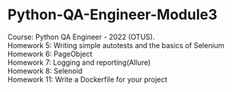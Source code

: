 # Python-QA-Engineer-Module3
Course: Python QA Engineer - 2022 (OTUS).\
Homework 5: Writing simple autotests and the basics of Selenium\
Homework 6: PageObject\
Homework 7: Logging and reporting(Allure)\
Homework 8: Selenoid\
Homework 11: Write a Dockerfile for your project